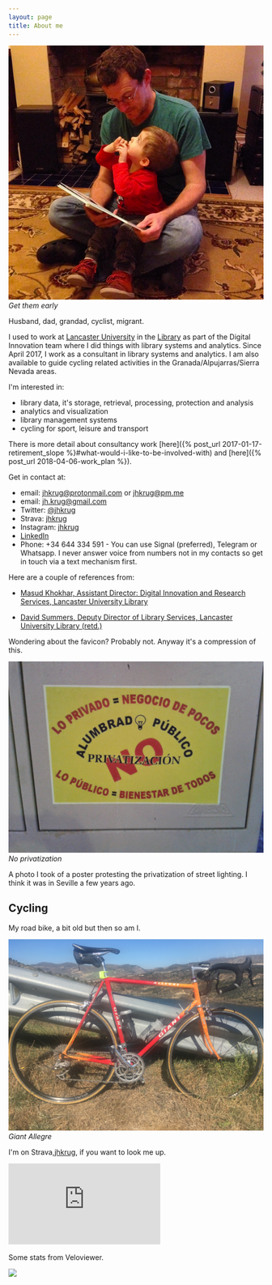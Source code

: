 ```yaml
---
layout: page
title: About me
---
```


![Get them early](/public/images/me_and_gs_reading.png "Get them early")
*Get them early*

Husband, dad, grandad, cyclist, migrant.

I used to work at [Lancaster University](http://www.lancaster.ac.uk)
in the [Library](http://lancaster.ac.uk/library) as part of the
Digital Innovation team where I did things with library systems and
analytics. Since April 2017, I work as a consultant in library systems
and analytics. I am also available to guide cycling related activities in the
Granada/Alpujarras/Sierra Nevada areas.

I'm interested in:

* library data, it's storage, retrieval, processing, protection and
analysis
* analytics and visualization
* library management systems
* cycling for sport, leisure and transport

There is more detail about consultancy work [here]({% post_url
2017-01-17-retirement_slope %}#what-would-i-like-to-be-involved-with)
and [here]({% post_url 2018-04-06-work_plan %}).

Get in contact at:

* email: [jhkrug@protonmail.com](mailto:jhkrug@protonmail.com) or
[jhkrug@pm.me](mailto:jhkrug@pm.me)
* email: [jh.krug@gmail.com](mailto:jh.krug@gmil.com)
* Twitter: [@jhkrug](https://twitter.com/jhkrug)
* Strava: <a href="https://www.strava.com/athletes/jhkrug">jhkrug</a>
* Instagram: <a href="https://www.instagram.com/jhkrug">jhkrug</a>
* [LinkedIn](http://www.linkedin.com/in/john-krug-2217a8129)
* Phone: +34 644 334 591 - You can use Signal (preferred), Telegram or
Whatsapp. I never answer voice from numbers not in my contacts so get in
touch via a text mechanism first.

Here are a couple of references from:

* [Masud Khokhar, Assistant Director: Digital
Innovation and Research Services, Lancaster University
Library](/public/references/MK-JK-ref.pdf)

* [David Summers, Deputy Director of Library Services, Lancaster
University Library (retd.)](/public/references/DS-JK-ref.pdf)

Wondering about the favicon? Probably not. Anyway it's a compression of this.

![No privatization](/public/images/np.jpg "No privatization")
*No privatization*

A photo I took of a poster protesting the privatization of street lighting. I
think it was in Seville a few years ago.

Cycling
-------

My road bike, a bit old but then so am I.

![Giant Allegre](/public/images/allegre.jpg "Giant Allegre")
*Giant Allegre*

I'm on Strava,<a href="https://www.strava.com/athletes/jhkrug">jhkrug</a>,
if you want to look me up.

<iframe height='160' width='300' frameborder='0' allowtransparency='true' scrolling='no' src='https://www.strava.com/athletes/1010469/activity-summary/c5b3afab0d9745a65cbaaef3f0b6dde477175ae1'></iframe>

Some stats from Veloviewer.

<img src="https://veloviewer.com/SigImage/f9b5e/3/3/M/n/hkgjlizzzz.png">
